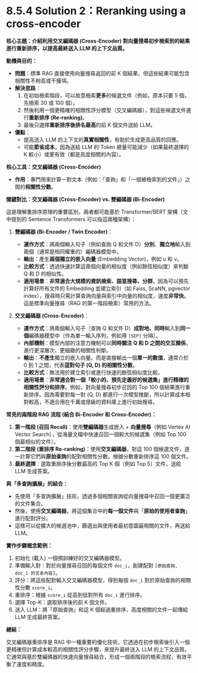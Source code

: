 # 8.5.4 Solution 2：Reranking using a cross-encoder

**核心主題：介紹利用交叉編碼器 (Cross-Encoder) 對向量搜尋初步檢索到的結果進行重新排序，以提高最終送入 LLM 的上下文品質。**

**動機與目的：**

- **問題**：標準 RAG 直接使用向量搜尋返回的前 K 個結果，但這些結果可能包含相關性不夠高或干擾項。
- **解決思路**：
    1. 在初始檢索階段，可以故意檢索**更多**的候選文件（例如，原本只要 5 個，先檢索 30 或 100 個）。
    2. 然後利用一個更精確的相關性評分模型（交叉編碼器），對這些候選文件進行**重新排序 (Re-ranking)**。
    3. 最後只選擇**重新排序後排名最高**的前 K 個文件送給 LLM。
- **優點**：
    - 提高送入 LLM 的上下文的**真實相關性**，有助於生成更高品質的回應。
    - 可能**節省成本**，因為送給 LLM 的 Token 總量可能減少（如果最終選擇的 K 較小）或更有效（都是高度相關的內容）。

**核心工具：交叉編碼器 (Cross-Encoder)**

- **作用**：專門用來計算一對文本（例如：「查詢」和「一個被檢索到的文件」）之間的**相關性分數**。

**關鍵對比：交叉編碼器 (Cross-Encoder) vs. 雙編碼器 (Bi-Encoder)**

這是理解重排序原理的重要區別，兩者都可能基於 Transformer/BERT 架構（文中提到的 Sentence Transformers 可以指這兩種架構）：

1. **雙編碼器 (Bi-Encoder / Twin Encoder)**：
    
    - **運作方式**：將兩個輸入句子（例如查詢 Q 和文件 D）**分別**、**獨立地**輸入到兩個（通常是相同權重的）編碼器模型中。
    - **輸出**：產生**兩個獨立的嵌入向量** (Embedding Vector)，例如 u 和 v。
    - **比較方式**：透過快速計算這兩個向量的相似度（例如餘弦相似度）來判斷 Q 和 D 的相似性。
    - **適用場景**：**非常適合大規模的資訊檢索、語意搜尋、分群**。因為可以預先計算好所有文件的 Embedding 並建立索引（如 Faiss, ScaNN, pgvector index），搜尋時只需計算查詢向量與索引中向量的相似度，速度**非常快**。這是標準向量搜尋（RAG 的第一階段檢索）常用的方法。
2. **交叉編碼器 (Cross-Encoder)**：
    
    - **運作方式**：將兩個輸入句子（查詢 Q 和文件 D）**成對地、同時**輸入到**同一個**編碼器模型中（作為單一輸入序列，例如用 `[SEP]` 分隔）。
    - **內部機制**：模型內部的注意力機制可以**同時關注 Q 和 D 之間的交互關係**，進行更深層次、更細緻的相關性判斷。
    - **輸出**：**不產生**獨立的嵌入向量。而是直接輸出一個**單一的數值**，通常介於 0 到 1 之間，代表**這對句子 (Q, D) 的相關性分數**。
    - **比較方式**：無法用於建立索引或進行快速的餘弦相似度比較。
    - **適用場景**：**非常適合對一個「較小的、預先定義好的候選集」進行精確的相關性評分和排序**。例如，對向量搜尋初步召回的 Top 100 個結果進行重新排序。因為需要對每一對 (Q, D) 都進行一次模型推斷，所以計算成本相對較高，不適合用在千萬或億級的資料庫上進行初始搜尋。

**常見的兩階段 RAG 流程 (結合 Bi-Encoder 和 Cross-Encoder)：**

1. **第一階段 (召回 Recall)**：使用**雙編碼器**生成嵌入 + **向量搜尋**（例如 Vertex AI Vector Search），從海量文檔中快速召回一個較大的候選集（例如 Top 100 個最相似的文件）。
2. **第二階段 (重排序 Re-ranking)**：使用**交叉編碼器**，對這 100 個候選文件，逐一計算它們與**原始查詢**的配對相關性分數。根據分數重新排序這 100 個文件。
3. **最終選擇**：選取重排序後分數最高的 Top K 個（例如 Top 5）文件，送給 LLM 生成答案。

**與「多查詢擴展」的結合：**

- 先使用「多查詢擴展」技術，透過多個相關查詢從向量搜尋中召回一個更廣泛的文件集合。
- 然後，使用**交叉編碼器**，將這個集合中的**每一個文件**與「**原始的使用者查詢**」進行配對評分。
- 這樣可以從擴大的候選池中，篩選出與使用者最初意圖最相關的文件，再送給 LLM。

**實作步驟概念範例：**

1. 初始化 (載入) 一個預訓練好的交叉編碼器模型。
2. 準備輸入對：對於向量搜尋召回的每個文件 `doc_i`，創建配對 `[原始查詢, doc_i 的文本內容]`。
3. 評分：將這些配對輸入交叉編碼器模型，得到每個 `doc_i` 對於原始查詢的相關性分數 `score_i`。
4. 重排序：根據 `score_i` 從高到低對所有 `doc_i` 進行排序。
5. 選擇 Top-K：選取排序後的前 K 個文件。
6. 送入 LLM：將「原始查詢」和這 K 個經過重排序、高度相關的文件一起傳給 LLM 生成最終答案。

**總結：**

交叉編碼器重排序是 RAG 中一種重要的優化技術，它透過在初步檢索後引入一個更精確但計算成本較高的相關性評分步驟，來提升最終送入 LLM 的上下文品質。它通常與基於雙編碼器的快速向量搜尋結合，形成一個兩階段的檢索流程，有效平衡了速度和精度。